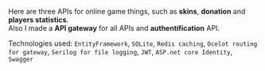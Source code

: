Here are three APIs for online game things, such as **skins**, **donation** and **players statistics**.  
Also I made a **API gateway** for all APIs and **authentification** API.  

Technologies used: ``EntityFramework``, ``SQLite``, ``Redis caching``, ``Ocelot routing for gateway``, ``Serilog for file logging``, ``JWT``, ``ASP.net core Identity``, ``Swagger``
